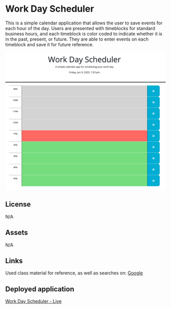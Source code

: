 # Work Day Scheduler
This is a simple calendar application that allows the user to save events for each hour of the day. Users are presented with timeblocks for standard business hours, and each timeblock is color coded to indicate whether it is in the past, present, or future. They are able to enter events on each timeblock and save it for future reference. 

![Screenshot](./Screenshot%202023-06-09%20at%201.53.56%20PM.png)

## License
N/A

## Assets
N/A

## Links
Used class material for reference, as well as searches on: [Google](https://www.google.com)

## Deployed application
[Work Day Scheduler - Live](https://dianabee16.github.io/5_workday_scheduler)